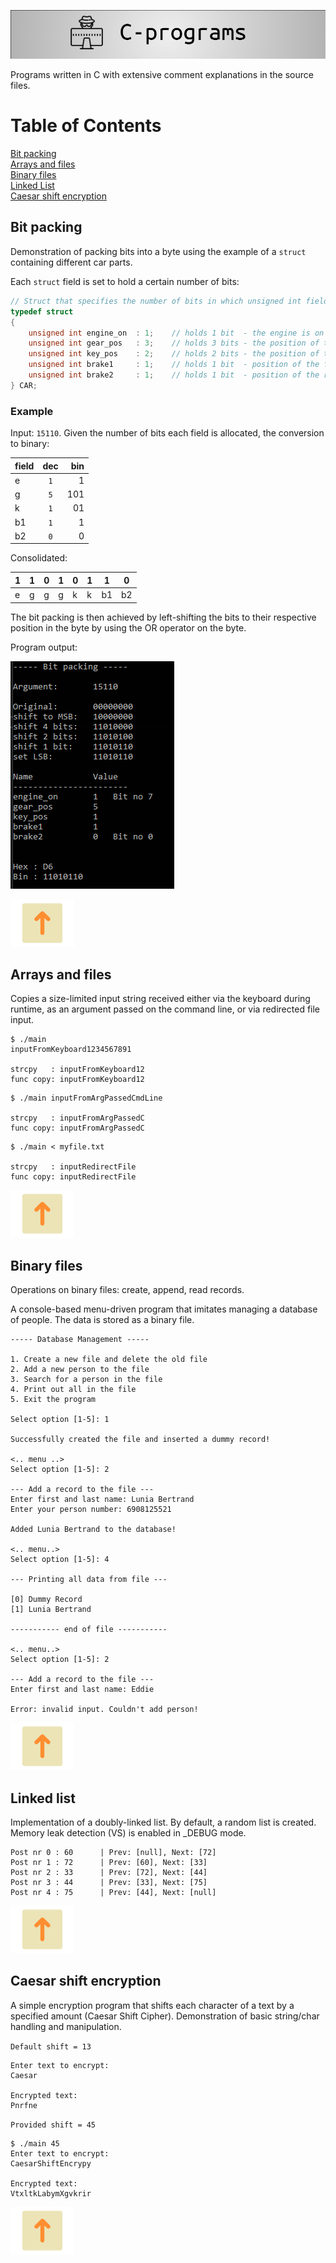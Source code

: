 ![C programs](heading_c.png)

Programs written in C with extensive comment explanations in the source files.

# Table of Contents

[Bit packing](#bit-packing)  
[Arrays and files](#arrays-and-files)  
[Binary files](#binary-files)  
[Linked List](#arrays-and-files)  
[Caesar shift encryption](#caesar-shift-encryption)

## Bit packing

Demonstration of packing bits into a byte using the example of a `struct` containing different car parts.

Each `struct` field is set to hold a certain number of bits:

```C
// Struct that specifies the number of bits in which unsigned int fields are stored
typedef struct  
{
    unsigned int engine_on  : 1;    // holds 1 bit  - the engine is on or off. bit no 7 (MSB, value 128 decimal).
    unsigned int gear_pos   : 3;    // holds 3 bits - the position of the gear. 3 bits = 2^3 = 7 positions
    unsigned int key_pos    : 2;    // holds 2 bits - the position of the key. 0=stop, 1=on, 2=engine starter on
    unsigned int brake1     : 1;    // holds 1 bit  - position of the front brakes
    unsigned int brake2     : 1;    // holds 1 bit  - position of the rear brakes. bit no 0 (LSB).
} CAR;
```

### Example

Input: `15110`. Given the number of bits each field is allocated, the conversion to binary:

| field | dec | bin |
|-------|:-----:|-----:|
| e     | `1`   | 1   |
| g     | `5`   | 101 |
| k     | `1`   | 01  |
| b1    | `1`   | 1   |
| b2    | `0`   | 0   |

Consolidated:

| 1 | 1 | 0 | 1 | 0 | 1 | 1  | 0  |
|---|---|---|---|---|---|----|----|
| e | g | g | g | k | k | b1 | b2 |

The bit packing is then achieved by left-shifting the bits to their respective position in the byte by using the OR operator on the byte.

Program output:

![Bit packing program](bit_packing.png)

[![Back to top](/box_arrow.svg)](#table-of-contents)

## Arrays and files

Copies a size-limited input string received either via the keyboard during runtime, as an argument passed on the command line, or via redirected file input.

```shell
$ ./main
inputFromKeyboard1234567891

strcpy   : inputFromKeyboard12
func copy: inputFromKeyboard12
```

```shell
$ ./main inputFromArgPassedCmdLine

strcpy   : inputFromArgPassedC
func copy: inputFromArgPassedC
```

```shell
$ ./main < myfile.txt

strcpy   : inputRedirectFile
func copy: inputRedirectFile
```

[![Back to top](/box_arrow.svg)](#table-of-contents)

## Binary files

Operations on binary files: create, append, read records.

A console-based menu-driven program that imitates managing a database of people. The data is stored as a binary file.

```console
----- Database Management -----

1. Create a new file and delete the old file
2. Add a new person to the file
3. Search for a person in the file
4. Print out all in the file
5. Exit the program

Select option [1-5]: 1

Successfully created the file and inserted a dummy record!

<.. menu ..>
Select option [1-5]: 2

--- Add a record to the file ---
Enter first and last name: Lunia Bertrand
Enter your person number: 6908125521

Added Lunia Bertrand to the database!

<.. menu..>
Select option [1-5]: 4

--- Printing all data from file ---

[0] Dummy Record
[1] Lunia Bertrand

----------- end of file -----------

<.. menu..>
Select option [1-5]: 2

--- Add a record to the file ---
Enter first and last name: Eddie

Error: invalid input. Couldn't add person!
```

[![Back to top](/box_arrow.svg)](#table-of-contents)

## Linked list

Implementation of a doubly-linked list. By default, a random list is created. Memory leak detection (VS) is enabled in _DEBUG mode.

```console
Post nr 0 : 60      | Prev: [null], Next: [72]
Post nr 1 : 72      | Prev: [60], Next: [33]
Post nr 2 : 33      | Prev: [72], Next: [44]
Post nr 3 : 44      | Prev: [33], Next: [75]
Post nr 4 : 75      | Prev: [44], Next: [null]
```

[![Back to top](/box_arrow.svg)](#table-of-contents)

## Caesar shift encryption

A simple encryption program that shifts each character of a text by a specified amount (Caesar Shift Cipher).
Demonstration of basic string/char handling and manipulation.

`Default shift = 13`

```console
Enter text to encrypt:
Caesar

Encrypted text:
Pnrfne
```

`Provided shift = 45`

```shell
$ ./main 45
Enter text to encrypt:
CaesarShiftEncrypy

Encrypted text:
VtxltkLabymXgvkrir
```

[![Back to top](/box_arrow.svg)](#table-of-contents)